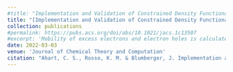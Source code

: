 ```yaml
---
#title: "Implementation and Validation of Constrained Density Functional Theory Forces in the CP2K Package"
title: "[Implementation and Validation of Constrained Density Functional Theory Forces in the CP2K Package](https://doi.org/10.1021/acs.jctc.2c00284)"
collection: publications
#permalink: https://pubs.acs.org/doi/abs/10.1021/jacs.1c13507
#excerpt: 'Mobility of excess electrons and electron holes is calculated in bulk hematite.'
date: 2022-03-03
venue: 'Journal of Chemical Theory and Computation'
citation: "Ahart, C. S., Rosso, K. M. & Blumberger, J. Implementation and Validation of Constrained Density Functional Theory Forces in the CP2K Package. J. Chem. Theory Comput. 18, 4438–4446 (2022)."
---
```

